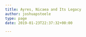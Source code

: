 ```yaml
---
title: Ayres, Nicaea and Its Legacy
author: joshuapsteele
type: page
date: 2019-01-23T22:37:32+00:00

---
```

